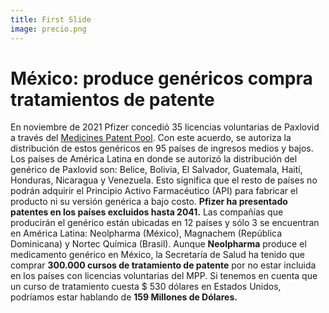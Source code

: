 ```yaml
---
title: First Slide
image: precio.png
---
```


# México: produce genéricos compra tratamientos de patente

En noviembre de 2021 Pfizer concedió 35 licencias voluntarias de Paxlovid a través del [Medicines Patent Pool](https://medicinespatentpool.org/). Con este acuerdo, se autoriza la distribución de estos genéricos en 95 países de ingresos medios y bajos. 
Los países de América Latina en donde se autorizó la distribución del genérico de Paxlovid son: Belice, Bolivia, El Salvador, Guatemala, Haití, Honduras, Nicaragua y Venezuela. Esto significa que el resto de países no podrán adquirir el Principio Activo Farmacéutico (API) para fabricar el producto ni su versión genérica a bajo costo. **Pfizer ha presentado patentes en los países excluidos hasta 2041.**
Las compañías que producirán el genérico están ubicadas en 12 países y sólo 3 se encuentran en América Latina: Neolpharma (México), Magnachem (República Dominicana) y Nortec Química (Brasil). 
Aunque **Neolpharma** produce el medicamento genérico en México, la Secretaría de Salud ha tenido que comprar **300.000 cursos de tratamiento de patente** por no estar incluida en los países con licencias voluntarias del MPP. Si tenemos en cuenta que un curso de tratamiento cuesta $ 530 dólares en Estados Unidos, podríamos estar hablando de **159 Millones de Dólares.**

